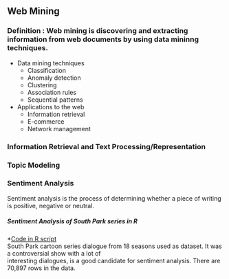 ## Web Mining  
### Definition : Web mining is discovering and extracting information from web documents by using data mininng techniques.  
*   Data mining techniques
    *   Classification
    *   Anomaly detection
    *   Clustering
    *   Association rules
    *   Sequential patterns  
*   Applications to the web  
    *   Information retrieval
    *   E-commerce
    *   Network management  
    
### Information Retrieval and Text Processing/Representation  
  
### Topic Modeling  
    
### Sentiment Analysis  
Sentiment analysis is the process of determining whether a piece of writing is positive, negative or neutral.  
##### Sentiment Analysis of South Park series in R  
*[Code in R script](/Sentiment_analysis.r)  
South Park cartoon series dialogue from 18 seasons used as dataset. It was a controversial show with a lot of  
interesting dialogues, is a good candidate for sentiment analysis. There are 70,897 rows in the data.  

